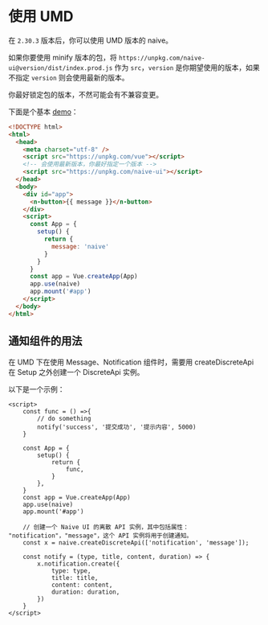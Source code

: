 # 使用 UMD

在 `2.30.3` 版本后，你可以使用 UMD 版本的 naive。

如果你要使用 minify 版本的包，将 `https://unpkg.com/naive-ui@version/dist/index.prod.js` 作为 `src`，`version` 是你期望使用的版本，如果不指定 `version` 则会使用最新的版本。

你最好锁定包的版本，不然可能会有不兼容变更。

下面是个基本 [demo](https://jsbin.com/saxubitaki/1/edit?html,output)：

```html
<!DOCTYPE html>
<html>
  <head>
    <meta charset="utf-8" />
    <script src="https://unpkg.com/vue"></script>
    <!-- 会使用最新版本，你最好指定一个版本 -->
    <script src="https://unpkg.com/naive-ui"></script>
  </head>
  <body>
    <div id="app">
      <n-button>{{ message }}</n-button>
    </div>
    <script>
      const App = {
        setup() {
          return {
            message: 'naive'
          }
        }
      }
      const app = Vue.createApp(App)
      app.use(naive)
      app.mount('#app')
    </script>
  </body>
</html>
```

## 通知组件的用法

在 UMD 下在使用 Message、Notification 组件时，需要用 createDiscreteApi 在 Setup 之外创建一个 DiscreteApi 实例。

以下是一个示例：

``` vue
<script>
	const func = () =>{
	    // do something
	    notify('success', '提交成功', '提示内容', 5000)
	}
	
	const App = {
		setup() {
			return {
				func,
			}
		},
	}
	const app = Vue.createApp(App)
	app.use(naive)
	app.mount('#app')
	
	// 创建一个 Naive UI 的离散 API 实例，其中包括属性： "notification"，"message"，这个 API 实例将用于创建通知。
	const x = naive.createDiscreteApi(['notification', 'message']);
	
	const notify = (type, title, content, duration) => {
		x.notification.create({
			type: type,
			title: title,
			content: content,
			duration: duration,
		})
	}
</script>
```
